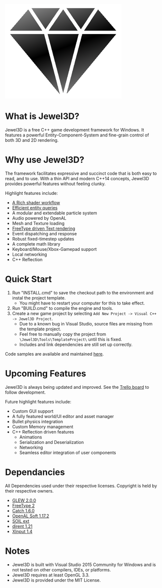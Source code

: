 ![Jewel3D Logo](JewelLogo.png)

# What is Jewel3D?
Jewel3D is a free C++ game development framework for Windows. It features a powerful Entity-Component-System
and fine-grain control of both 3D and 2D rendering.

# Why use Jewel3D?
The framework facilitates expressive and succinct code that is both easy to read, and to use.
With a thin API and modern C++14 concepts, Jewel3D provides powerful features without feeling clunky.

Highlight features include:
* [A Rich shader workflow](Resources/Docs/Shader.md)
* [Efficient entity queries](Resources/Docs/Entity.md)
* A modular and extendable particle system
* Audio powered by OpenAL
* Mesh and Texture loading
* [FreeType driven Text rendering](Resources/Docs/Text.md)
* Event dispatching and response
* Robust fixed-timestep updates
* A complete math library
* Keyboard/Mouse/Xbox-Gamepad support
* Local networking
* C++ Reflection

# Quick Start
1. Run "INSTALL.cmd" to save the checkout path to the environment and instal the project template.
	- You might have to restart your computer for this to take effect.
2. Run "BUILD.cmd" to compile the engine and tools.
3. Create a new game project by selecting ```Add New Project -> Visual C++ -> Jewel3D Project```. 
	- Due to a known bug in Visual Studio, source files are missing from the template project. 
	- Feel free to manually copy the project from ```\Jewel3D\Tools\TemplateProject\``` until this is fixed.
	- Includes and link dependencies are still set up correctly.
	
Code samples are available and maintained [here](https://github.com/EmilianC/Jewel3D-Samples).

# Upcoming Features
Jewel3D is always being updated and improved. See the [Trello board](https://trello.com/b/Oc2GFT2A/jewel3d) to follow development.

Future highlight features include:
* Custom GUI support
* A fully featured world/UI editor and asset manager
* Bullet physics integration
* Custom Memory management
* C++ Reflection driven features
	* Animations
	* Serialization and Deserialization
	* Networking
	* Seamless editor integration of user components

# Dependancies
All Dependencies used under their respective licenses. Copyright is held by their respective owners.
* [GLEW 2.0.0](http://glew.sourceforge.net/)
* [FreeType 2](https://www.freetype.org/)
* [Catch 1.6.0](https://github.com/philsquared/Catch)
* [OpenAL Soft 1.17.2](https://github.com/kcat/openal-soft)
* [SOIL ext](https://github.com/fenbf/SOIL_ext)
* [dirent 1.21](https://github.com/tronkko/dirent)
* [XInput 1.4](https://msdn.microsoft.com/en-us/library/windows/desktop/ee417001(v=vs.85).aspx)

# Notes
* Jewel3D is built with Visual Studio 2015 Community for Windows and is not tested on other compilers, IDEs, or platforms.
* Jewel3D requires at least OpenGL 3.3.
* Jewel3D is provided under the MIT License.
